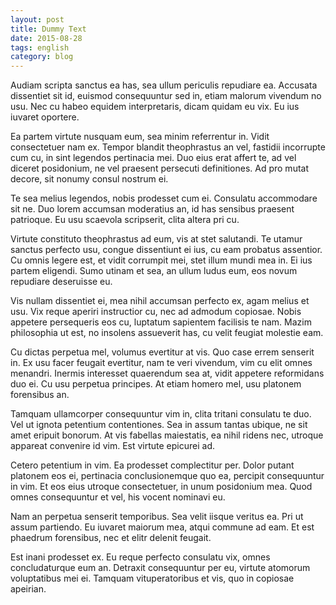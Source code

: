 ```yaml
---
layout: post
title: Dummy Text
date: 2015-08-28
tags: english
category: blog
---
```


Audiam scripta sanctus ea has, sea ullum periculis repudiare ea. Accusata dissentiet sit id, euismod consequuntur sed in, etiam malorum vivendum no usu. Nec cu habeo equidem interpretaris, dicam quidam eu vix. Eu ius iuvaret oportere.

Ea partem virtute nusquam eum, sea minim referrentur in. Vidit consectetuer nam ex. Tempor blandit theophrastus an vel, fastidii incorrupte cum cu, in sint legendos pertinacia mei. Duo eius erat affert te, ad vel diceret posidonium, ne vel praesent persecuti definitiones. Ad pro mutat decore, sit nonumy consul nostrum ei.

Te sea melius legendos, nobis prodesset cum ei. Consulatu accommodare sit ne. Duo lorem accumsan moderatius an, id has sensibus praesent patrioque. Eu usu scaevola scripserit, clita altera pri cu.

Virtute constituto theophrastus ad eum, vis at stet salutandi. Te utamur sanctus perfecto usu, congue dissentiunt ei ius, cu eam probatus assentior. Cu omnis legere est, et vidit corrumpit mei, stet illum mundi mea in. Ei ius partem eligendi. Sumo utinam et sea, an ullum ludus eum, eos novum repudiare deseruisse eu.

Vis nullam dissentiet ei, mea nihil accumsan perfecto ex, agam melius et usu. Vix reque aperiri instructior cu, nec ad admodum copiosae. Nobis appetere persequeris eos cu, luptatum sapientem facilisis te nam. Mazim philosophia ut est, no insolens assueverit has, cu velit feugiat molestie eam.

Cu dictas perpetua mel, volumus evertitur at vis. Quo case errem senserit in. Ex usu facer feugait evertitur, nam te veri vivendum, vim cu elit omnes menandri. Inermis interesset quaerendum sea at, vidit appetere reformidans duo ei. Cu usu perpetua principes. At etiam homero mel, usu platonem forensibus an.

Tamquam ullamcorper consequuntur vim in, clita tritani consulatu te duo. Vel ut ignota petentium contentiones. Sea in assum tantas ubique, ne sit amet eripuit bonorum. At vis fabellas maiestatis, ea nihil ridens nec, utroque appareat convenire id vim. Est virtute epicurei ad.

Cetero petentium in vim. Ea prodesset complectitur per. Dolor putant platonem eos ei, pertinacia conclusionemque quo ea, percipit consequuntur in vim. Et eos eius utroque consectetuer, in unum posidonium mea. Quod omnes consequuntur et vel, his vocent nominavi eu.

Nam an perpetua senserit temporibus. Sea velit iisque veritus ea. Pri ut assum partiendo. Eu iuvaret maiorum mea, atqui commune ad eam. Et est phaedrum forensibus, nec et elitr delenit feugait.

Est inani prodesset ex. Eu reque perfecto consulatu vix, omnes concludaturque eum an. Detraxit consequuntur per eu, virtute atomorum voluptatibus mei ei. Tamquam vituperatoribus et vis, quo in copiosae apeirian.

